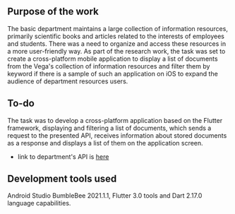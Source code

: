 ## Purpose of the work

The basic department maintains a large collection of information resources,
primarily scientific books and articles related to the interests of employees and students.
There was a need to organize and access these resources in a more user-friendly way.
As part of the research work, the task was set to create a cross-platform mobile application
to display a list of documents from the Vega's collection of information resources
and filter them by keyword if there is a sample of such an application on iOS
to expand the audience of department resources users.

## To-do

The task was to develop a cross-platform application based on the Flutter framework,
displaying and filtering a list of documents, which sends a request to the presented API,
receives information about stored documents as a response and displays a list of them on the application screen.

- link to department's API is [here](vega.fcyb.mirea.ru/intellectphp/)

## Development tools used

Android Studio BumbleBee 2021.1.1, Flutter 3.0 tools and Dart 2.17.0 language capabilities.
